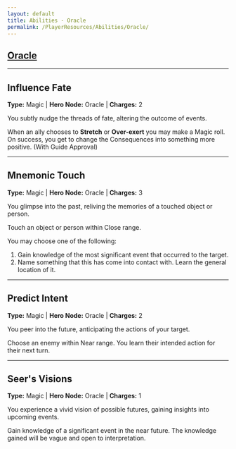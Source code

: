 ```yaml
---
layout: default
title: Abilities - Oracle
permalink: /PlayerResources/Abilities/Oracle/
---
```

## [Oracle](#Oracle)

------------------------------------------------
## Influence Fate
**Type:** Magic
 | **Hero Node:** Oracle
 | **Charges:** 2

You subtly nudge the threads of fate, altering the outcome of events.

When an ally chooses to **Stretch** or **Over-exert** you may make a Magic roll. On success, you get to change the Consequences into something more positive. (With Guide Approval)

------------------------------------------------
## Mnemonic Touch
**Type:** Magic
 | **Hero Node:** Oracle
 | **Charges:** 3

You glimpse into the past, reliving the memories of a touched object or person.

Touch an object or person within Close range.

You may choose one of the following:

1. Gain knowledge of the most significant event that occurred to the target.
2. Name something that this has come into contact with. Learn the general location of it.

------------------------------------------------
## Predict Intent
**Type:** Magic
 | **Hero Node:** Oracle
 | **Charges:** 2
 
You peer into the future, anticipating the actions of your target.

Choose an enemy within Near range. You learn their intended action for their next turn.

------------------------------------------------
## Seer's Visions
**Type:** Magic
 | **Hero Node:** Oracle
 | **Charges:** 1

You experience a vivid vision of possible futures, gaining insights into upcoming events.

Gain knowledge of a significant event in the near future. The knowledge gained will be vague and open to interpretation.